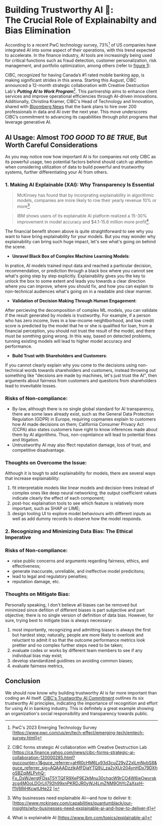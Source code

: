 # Building Trustworthy AI :bank:: <br>The Crucial Role of Explainabilty and Bias Elimination 
According to a recent PwC technology survey, 73%[^1] of US companies have integrated AI into some aspect of their operations, with this trend expected to accelerate. In the finance industry, AI tools are increasingly being used for critical functions such as fraud detection, customer personalization, risk management, and portfolio optimization, among others (refer to [figure 1](https://impact.economist.com/perspectives/sites/default/files/aiinfinancialservices.pdf)). 

CIBC, recognized for having Canada’s #1 rated mobile banking app, is making significant strides in this arena. Starting this August, CIBC announced a 12-month strategic collaboration with Creative Destruction Lab's **_Putting AI to Work Program_**[^2]. This partnership aims to enhance client services and improve operational efficiencies through AI-driven innovations. Additionally, Christina Kramer, CIBC's Head of Technology and Innovation, shared with [Bloomberg News](https://www.bloomberg.com/news/articles/2024-08-06/cibc-plans-hiring-spree-in-artificial-intelligence-data-jobs) that the bank plans to hire over 200 professionals in data and AI over the next year. This move underscores CIBC’s commitment to advancing its capabilities through pilot programs that leverage generative AI.

## AI Usage: Almost _TOO GOOD TO BE TRUE_, But Worth Careful Considerations
As you may notice now how important AI is for companies not only CIBC as its powerful usage, two potential factors behind should catch up attention when considering utilization of data to build powerful and trustworthy systems, further differentiating your AI from others. 

### 1. Making AI Explainable (XAI): Why Transparency Is Essential
> McKinsey has found that by incorprating explainability in algorithmic models, companies are more likely to row their yearly revenue 10% or more[^3].

> IBM shows users of its explainable AI platform realized a 15-30% improvement in model accuracy and $4.1-15.6 million more profit[^4].

The financial benefit shown above is quite straightforward to see why you want to have bring explainability for your models. But you may wonder why explainability can bring such huge impact, let's see what's going on behind the scene.

- **Unravel Black Box of Complex Machine Learning Models**:

In pratice, AI models trained input data and reached a particular decision, recommendation, or prediction through a black box where you cannot see what's going step by step explicitly. Explainability gives you the key to unlock the box to some extent and leads you towards a clear direction where you can improve, where you should fix, and how you can explain to non-technical audiences what's going on in a readable and clear manner.

- **Validation of Decision Making Through Human Engagement**:

After percieving the decomposition of complex ML models, you can validate if the result generated by models is trustworthy. For example, if a person who has zero income, lives in a low-income neightborhood, and low credit score is predicted by the model that he or she is qualified for loan, from a financial perception, you should not trust the result of the model, and there must be somthing going wrong. In this way, based on detected problems, tunning existing models will lead to higher model accuracy and performance.

- **Build Trust with Shareholders and Customers**:

If you cannot clearly explain why you come to the decisions using non-technical words towards shareholders and customers, instead throwing out something like "decsions are made by machines, let's just trust the AI", then arguments about fairness from customers and questions from shareholders lead to invevitable losses.

### Risks of Non-compliance:
- By-law, although there is no single global standard for AI transparency, there are some laws already exist, such as the General Data Protection Regulation (GDPR) in Europe, requiring copmanies explain to customers how AI made decisions on them; California Consumer Privacy Act (CCPA) also states customers have right to know inferences made about them by AI algorithms. Thus, non-copmlaince will lead to potential fines and litigation.
- Untrustworthy AI may also ffect reputation damage, loss of trust, and competitive disadvantage.

### Thoughts on Overcome the Issue:
Although it is tough to add explainability for models, there are several ways that increase explainability:
1. fit interpretable models like linear models and decision trees instead of complex ones like deep neural networking; the output coefficient values indicate clearly the effect of each component;
2. post-hoc explaination tools to see which feature is relatively more important, such as SHAP or LIME;
3. design tooling UI to explore model behaviours with different inputs as well as add dummy records to observe how the model responds.


### 2. Recognizing and Minimizing Data Bias: The Ethical Imperative


### Risks of Non-compliance:
- raise public concerns and arguments regarding fairness, ethics, and effectiveness;
- generate inaccurate, unreliable, and ineffective model predicitons;
- lead to legal and regulatory penalties;
- reputation damage, etc.

### Thoughts on Mitigate Bias:
Personally speaking, I don't believe all biases can be removed but minimized since defition of different biases is part subjective and part objective; there is no single version of definition of data bias. However, for sure, trying best to mitigate bias is always necessary:
1. most importantly, recognizing and admitting biases is always the first but hardest step; naturally, people are more likely to overlook and reluctant to admit it so that the outcome performance metrics look prettier and no complex further steps need to be taken;
2. evaluate codes or works by different team members to see if any individual bias may exist;
3. develop standardized guidlines on avoiding common biases;
4. evaluate fairness metrics,


## Conclusion
We should now know why building trustworthy AI is far more important than coding an AI itself. [CIBC's Trustworthy AI Commitment](https://www.cibc.com/content/dam/about_cibc/corporate_responsibility/pdfs/trustworthy-ai-guidelines-en.pdf) outlines its six trustworthy AI principles, indicating the importance of recognition and effort for using AI in banking industry. This is definitely a great example showing an organization's social responsibility and transparency towards public.




[^1]: PwC's 2023 Emerging Technology Survey [https://www.pwc.com/us/en/tech-effect/emerging-tech/emtech-survey.html]
[^2]: CIBC forms strategic AI collaboration with Creative Destruction Lab [https://ca.finance.yahoo.com/news/cibc-forms-strategic-ai-collaboration-120000285.html?guccounter=1&guce_referrer=aHR0cHM6Ly93d3cuZ29vZ2xlLmNvbS8&guce_referrer_sig=AQAAADzzlkAfFDiaYTQ9U_za2yXUr204ynHDx79DXhoSBZqiMLPvhQ-Fx_DsWJwrgtFDssT5YTQFR9XeP9E2kMnu30chqcW9rCO4W6jeOwyrskzcg4MGoLDOrLlI792h99xnPKRDJR0yWJ4LmZNM9OhYcZaXsxH-f1V6RiHKcwtUHe22
]
[^3]: Why businesses need explainable AI—and how to deliver it: [https://www.mckinsey.com/capabilities/quantumblack/our-insights/why-businesses-need-explainable-ai-and-how-to-deliver-it]
[^4]: What is explainable AI [https://www.ibm.com/topics/explainable-ai]

